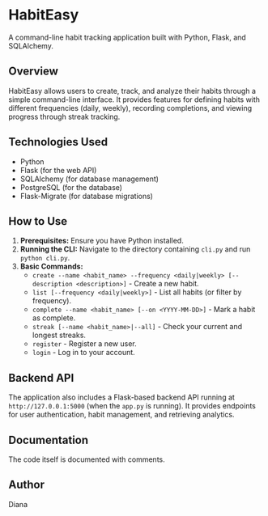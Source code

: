 # HabitEasy

A command-line habit tracking application built with Python, Flask, and SQLAlchemy.

## Overview

HabitEasy allows users to create, track, and analyze their habits through a simple command-line interface. It provides features for defining habits with different frequencies (daily, weekly), recording completions, and viewing progress through streak tracking.

## Technologies Used

* Python
* Flask (for the web API)
* SQLAlchemy (for database management)
* PostgreSQL (for the database)
* Flask-Migrate (for database migrations)

## How to Use

1.  **Prerequisites:** Ensure you have Python installed.
2.  **Running the CLI:** Navigate to the directory containing `cli.py` and run `python cli.py`.
3.  **Basic Commands:**
    * `create --name <habit_name> --frequency <daily|weekly> [--description <description>]` - Create a new habit.
    * `list [--frequency <daily|weekly>]` - List all habits (or filter by frequency).
    * `complete --name <habit_name> [--on <YYYY-MM-DD>]` - Mark a habit as complete.
    * `streak [--name <habit_name>|--all]` - Check your current and longest streaks.
    * `register` - Register a new user.
    * `login` - Log in to your account.

## Backend API

The application also includes a Flask-based backend API running at `http://127.0.0.1:5000` (when the `app.py` is running). It provides endpoints for user authentication, habit management, and retrieving analytics.

## Documentation

The code itself is documented with comments.

## Author

Diana
